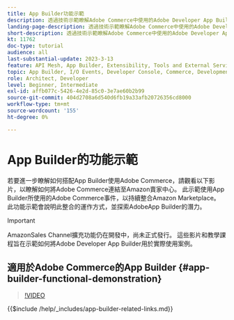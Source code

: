```yaml
---
title: App Builder功能示範
description: 透過技術示範瞭解Adobe Commerce中使用的Adobe Developer App Builder
landing-page-description: 透過技術示範瞭解Adobe Commerce中使用的Adobe Developer App Builder
short-description: 透過技術示範瞭解Adobe Commerce中使用的Adobe Developer App Builder
kt: 11762
doc-type: tutorial
audience: all
last-substantial-update: 2023-3-13
feature: API Mesh, App Builder, Extensibility, Tools and External Services, Backend Development
topic: App Builder, I/O Events, Developer Console, Commerce, Development, Integrations
role: Architect, Developer
level: Beginner, Intermediate
exl-id: affb077c-5426-4e2d-85c0-3e7ae60b2b99
source-git-commit: 404d2708a6d540d6fb19a33afb20726356cd8000
workflow-type: tm+mt
source-wordcount: '155'
ht-degree: 0%

---
```


# App Builder的功能示範

若要進一步瞭解如何搭配App Builder使用Adobe Commerce，請觀看以下影片，以瞭解如何將Adobe Commerce連結至Amazon賣家中心。 此示範使用App Builder所使用的Adobe Commerce事件，以持續整合Amazon Marketplace。 此功能示範會說明此整合的運作方式，並探索AdobeApp Builder的潛力。

>[!IMPORTANT]
>
>AmazonSales Channel擴充功能仍在開發中，尚未正式發行。  這些影片和教學課程旨在示範如何將Adobe Developer App Builder用於實際使用案例。

## 適用於Adobe Commerce的App Builder {#app-builder-functional-demonstration}

>[!VIDEO](https://video.tv.adobe.com/v/3413502?quality=12&learn=on)

{{$include /help/_includes/app-builder-related-links.md}}
